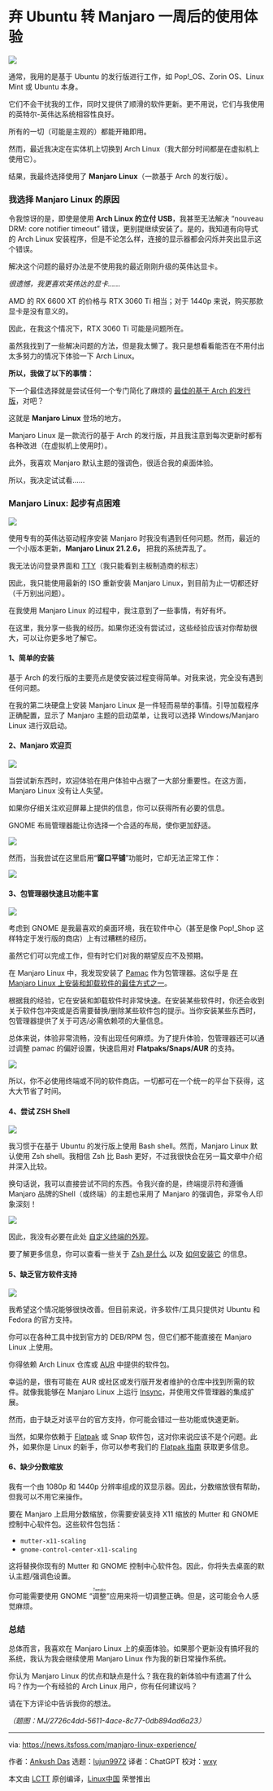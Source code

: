 [#]: subject: "I Ditched Ubuntu for Manjaro: Here’s What I Think After a Week"
[#]: via: "https://news.itsfoss.com/manjaro-linux-experience/"
[#]: author: "Ankush Das https://news.itsfoss.com/author/ankush/"
[#]: collector: "lujun9972"
[#]: translator: "ChatGPT"
[#]: reviewer: "wxy"
[#]: publisher: "wxy"
[#]: url: "https://linux.cn/article-15946-1.html"

弃 Ubuntu 转 Manjaro 一周后的使用体验
======

![][0]

通常，我用的是基于 Ubuntu 的发行版进行工作，如 Pop!_OS、Zorin OS、Linux Mint 或 Ubuntu 本身。

它们不会干扰我的工作，同时又提供了顺滑的软件更新。更不用说，它们与我使用的英特尔-英伟达系统相容性良好。

所有的一切（可能是主观的）都能开箱即用。

然而，最近我决定在实体机上切换到 Arch Linux（我大部分时间都是在虚拟机上使用它）。

结果，我最终选择使用了 **Manjaro Linux**（一款基于 Arch 的发行版）。

### 我选择 Manjaro Linux 的原因

令我惊讶的是，即使是使用 **Arch Linux 的立付 USB**，我甚至无法解决 “nouveau DRM: core notifier timeout” 错误，更别提继续安装了。是的，我知道有向导式的 Arch Linux 安装程序，但是不论怎么样，连接的显示器都会闪烁并突出显示这个错误。

解决这个问题的最好办法是不使用我的最近刚刚升级的英伟达显卡。

*很遗憾，我更喜欢英伟达的显卡……*

AMD 的 RX 6600 XT 的价格与 RTX 3060 Ti 相当；对于 1440p 来说，购买那款显卡是没有意义的。

因此，在我这个情况下，RTX 3060 Ti 可能是问题所在。

虽然我找到了一些解决问题的方法，但是我太懒了。我只是想看看能否在不用付出太多努力的情况下体验一下 Arch Linux。

**所以，我做了以下的事情：**

下一个最佳选择就是尝试任何一个专门简化了麻烦的 [最佳的基于 Arch 的发行版][2]，对吧？

这就是 **Manjaro Linux** 登场的地方。

Manjaro Linux 是一款流行的基于 Arch 的发行版，并且我注意到每次更新时都有各种改进（在虚拟机上使用时）。

此外，我喜欢 Manjaro 默认主题的强调色，很适合我的桌面体验。

所以，我决定试试看……

### Manjaro Linux: 起步有点困难

![][3]

使用专有的英伟达驱动程序安装 Manjaro 时我没有遇到任何问题。然而，最近的一个小版本更新，**Manjaro Linux 21.2.6，** 把我的系统弄乱了。

我无法访问登录界面和 [TTY][4]（我只能看到主板制造商的标志）

因此，我只能使用最新的 ISO 重新安装 Manjaro Linux，到目前为止一切都还好（千万别出问题）。

在我使用 Manjaro Linux 的过程中，我注意到了一些事情，有好有坏。

在这里，我分享一些我的经历。如果你还没有尝试过，这些经验应该对你帮助很大，可以让你更多地了解它。

#### 1、简单的安装

基于 Arch 的发行版的主要亮点是使安装过程变得简单。对我来说，完全没有遇到任何问题。

在我的第二块硬盘上安装 Manjaro Linux 是一件轻而易举的事情。引导加载程序正确配置，显示了 Manjaro 主题的启动菜单，让我可以选择 Windows/Manjaro Linux 进行双启动。

#### 2、Manjaro 欢迎页

![][5]

当尝试新东西时，欢迎体验在用户体验中占据了一大部分重要性。在这方面，Manjaro Linux 没有让人失望。

如果你仔细关注欢迎屏幕上提供的信息，你可以获得所有必要的信息。

GNOME 布局管理器能让你选择一个合适的布局，使你更加舒适。

![][6]

然而，当我尝试在这里启用“**窗口平铺**”功能时，它却无法正常工作：

![][7]

#### 3、包管理器快速且功能丰富

![][8]

考虑到 GNOME 是我最喜欢的桌面环境，我在软件中心（甚至是像 Pop!_Shop 这样特定于发行版的商店）上有过糟糕的经历。

虽然它们可以完成工作，但有时它们对我的期望反应不及预期。

在 Manjaro Linux 中，我发现安装了 [Pamac][9] 作为包管理器。这似乎是 [在 Manjaro Linux 上安装和卸载软件的最佳方式之一][10]。

根据我的经验，它在安装和卸载软件时非常快速。在安装某些软件时，你还会收到关于软件包冲突或是否需要替换/删除某些软件包的提示。当你安装某些东西时，包管理器提供了关于可选/必需依赖项的大量信息。

总体来说，体验非常流畅，没有出现任何麻烦。为了提升体验，包管理器还可以通过调整 pamac 的偏好设置，快速启用对 **Flatpaks/Snaps/AUR** 的支持。

![][11]

所以，你不必使用终端或不同的软件商店。一切都可在一个统一的平台下获得，这大大节省了时间。

#### 4、尝试 ZSH Shell

![][12]

我习惯于在基于 Ubuntu 的发行版上使用 Bash shell。然而，Manjaro Linux 默认使用 Zsh shell。我相信 Zsh 比 Bash 更好，不过我很快会在另一篇文章中介绍并深入比较。

换句话说，我可以直接尝试不同的东西。令我兴奋的是，终端提示符和遵循 Manjaro 品牌的Shell（或终端）的主题也采用了 Manjaro 的强调色，非常令人印象深刻！

![][12a]

因此，我没有必要在此处 [自定义终端的外观][13]。

要了解更多信息，你可以查看一些关于 [Zsh 是什么][14] 以及 [如何安装它][15] 的信息。

#### 5、缺乏官方软件支持

![][16]

我希望这个情况能够很快改善。但目前来说，许多软件/工具只提供对 Ubuntu 和 Fedora 的官方支持。

你可以在各种工具中找到官方的 DEB/RPM 包，但它们都不能直接在 Manjaro Linux 上使用。

你得依赖 Arch Linux 仓库或 [AUR][17] 中提供的软件包。

幸运的是，很有可能在 AUR 或社区或发行版开发者维护的仓库中找到所需的软件。就像我能够在 Manjaro Linux 上运行 [Insync][18]，并使用文件管理器的集成扩展。

然而，由于缺乏对该平台的官方支持，你可能会错过一些功能或快速更新。

当然，如果你依赖于 [Flatpak][19] 或 Snap 软件包，这对你来说应该不是个问题。此外，如果你是 Linux 的新手，你可以参考我们的 [Flatpak 指南][20] 获取更多信息。

#### 6、缺少分数缩放

我有一个由 1080p 和 1440p 分辨率组成的双显示器。因此，分数缩放很有帮助，但我可以不用它来操作。

要在 Manjaro 上启用分数缩放，你需要安装支持 X11 缩放的 Mutter 和 GNOME 控制中心软件包。这些软件包包括：

- `mutter-x11-scaling`
- `gnome-control-center-x11-scaling`

这将替换你现有的 Mutter 和 GNOME 控制中心软件包。因此，你将失去桌面的默认主题/强调色设置。

你可能需要使用 GNOME “<ruby>调整<rt>Tweaks</rt></ruby>”应用来将一切调整正确。但是，这可能会令人感觉麻烦。

### 总结

总体而言，我喜欢在 Manjaro Linux 上的桌面体验。如果那个更新没有搞坏我的系统，我认为我会继续使用 Manjaro Linux 作为我的新日常操作系统。

你认为 Manjaro Linux 的优点和缺点是什么？我在我的新体验中有遗漏了什么吗？作为一个有经验的 Arch Linux 用户，你有任何建议吗？

请在下方评论中告诉我你的想法。

*（题图：MJ/2726c4dd-5611-4ace-8c77-0db894ad6a23）*

--------------------------------------------------------------------------------

via: https://news.itsfoss.com/manjaro-linux-experience/

作者：[Ankush Das][a]
选题：[lujun9972][b]
译者：ChatGPT
校对：[wxy](https://github.com/wxy)

本文由 [LCTT](https://github.com/LCTT/TranslateProject) 原创编译，[Linux中国](https://linux.cn/) 荣誉推出

[a]: https://news.itsfoss.com/author/ankush/
[b]: https://github.com/lujun9972
[1]: https://news.itsfoss.com/arch-new-guided-installer/
[2]: https://itsfoss.com/arch-based-linux-distros/
[3]: https://news.itsfoss.com/content/images/wordpress/2022/04/manjaro-linux-home.jpg
[4]: https://itsfoss.com/what-is-tty-in-linux/
[5]: https://news.itsfoss.com/content/images/wordpress/2022/04/manjaro-welcome.jpg
[6]: https://news.itsfoss.com/content/images/wordpress/2022/04/manjaro-desktop-layout.png
[7]: https://news.itsfoss.com/content/images/wordpress/2022/04/manjaro-settings-welcome.png
[8]: https://news.itsfoss.com/content/images/wordpress/2022/04/pamac-manjaro.png
[9]: https://wiki.manjaro.org/index.php/Pamac
[10]: https://itsfoss.com/install-remove-software-manjaro/
[11]: https://news.itsfoss.com/content/images/wordpress/2022/04/manjaro-pamac-enable-flat-snap.png
[12]: https://news.itsfoss.com/content/images/wordpress/2022/04/manjaro-terminal.png
[12a]: https://news.itsfoss.com/content/images/wordpress/2022/04/manjaro-terminal-update.png
[13]: https://itsfoss.com/customize-linux-terminal/
[14]: https://linuxhandbook.com/why-zsh/
[15]: https://linuxhandbook.com/install-zsh/
[16]: https://news.itsfoss.com/content/images/wordpress/2022/04/insync-manjaro.jpg
[17]: https://itsfoss.com/aur-arch-linux/
[18]: https://itsfoss.com/recommends/get-insync/
[19]: https://itsfoss.com/what-is-flatpak/
[20]: https://itsfoss.com/flatpak-guide/
[0]: https://img.linux.net.cn/data/attachment/album/202306/27/110506aou1bw5i6prwpm6m.jpg